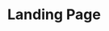 ---
title:			"Landing Page"
slug:			landing-page
src:			/template-overviews/landing-page
categories:		template landing-pages one-page portfolios popular
description:	"A simple, elegant, and beautifully responsive landing page theme for Bootstrap 3 websites."
bump:			"A clean, functional landing page theme."
img-src:		/img/templates/landing-page.jpg
img-desc:		"Free Bootstrap Landing Page Theme"
layout:			template-overview

meta-title: "Landing Page - Free Bootstrap 3 Landing Page Theme"
meta-description: "A responsive Bootstrap 3 landing page theme by Start Bootstrap. All Start Bootstrap templates are free to download and open source."

features:
  - Fixed top navigation menu
  - Custom social buttons using Font Awesome icons
  - Perfectly responsive content sections
  - Call to action with a full page width background image
  - Stock photography from Death to the Stock Photo
  - Device mockups from PSDcovers

long-description: "Landing Page is a responsive landing page theme for Bootstrap 3."

alt-version:		"no"

user-version:		"yes"
user-jekyll:		"https://github.com/swcool/landing-page-theme"

redirect_from:
  - /landing-page/
  - /landing-page.php/
  - /downloads/landing-page.zip/
---